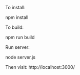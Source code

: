 To install:

npm install

To build: 

npm run build

Run server: 

node server.js

Then visit: http://localhost:3000/